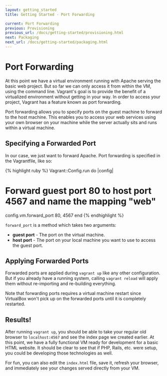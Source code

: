 ```yaml
---
layout: getting_started
title: Getting Started - Port Forwarding

current: Port Forwarding
previous: Provisioning
previous_url: /docs/getting-started/provisioning.html
next: Packaging
next_url: /docs/getting-started/packaging.html
---
```

# Port Forwarding

At this point we have a virtual environment running with Apache serving
the basic web project. But so far we can only access it from within the
VM, using the command line. Vagrant's goal is to provide the benefit of
a virtualized environment without getting in your way. In order to access
your project, Vagrant has a feature known as port forwarding.

Port forwarding allows you to specify ports on the guest machine to forward
to the host machine. This enables you to access your web services using
your own browser on your machine while the server actually sits and runs
within a virtual machine.

## Specifying a Forwarded Port

In our case, we just want to forward Apache. Port forwarding is specified
in the Vagrantfile, like so:

{% highlight ruby %}
Vagrant::Config.run do |config|
  # Forward guest port 80 to host port 4567 and name the mapping "web"
  config.vm.forward_port 80, 4567
end
{% endhighlight %}

<!-- Where is it being named "web"? -->

`forward_port` is a method which takes two arguments:

* **guest port** - The port on the virtual machine.
* **host port** - The port on your local machine you want to use to access
  the guest port.

## Applying Forwarded Ports

Forwarded ports are applied during `vagrant up` like any other configuration.
But if you already have a running system, calling `vagrant reload` will
apply them without re-importing and re-building everything.

Note that forwarding ports requires a virtual machine restart since VirtualBox
won't pick up on the forwarded ports until it is completely restarted.

## Results!

After running `vagrant up`, you should be able to take your
regular old browser to `localhost:4567` and see the index page we created
earlier. At this point, we have a fully functional VM ready for development for
a basic HTML website. It should be clear to see that if PHP, Rails, etc.
were setup, you could be developing those technologies as well.

For fun, you can also edit the `index.html` file, save it, refresh your
browser, and immediately see your changes served directly from your VM.
